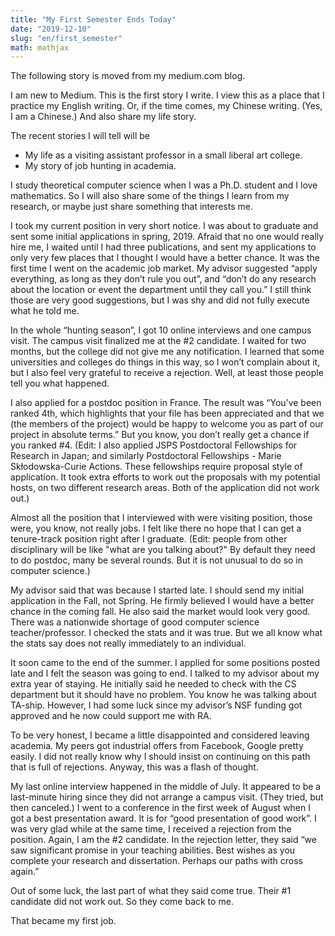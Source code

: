 ```yaml
---
title: "My First Semester Ends Today"
date: "2019-12-10"
slug: "en/first_semester"
math: mathjax
---
```

The following story is moved from my medium.com blog.

I am new to Medium. This is the first story I write. I view this as a place that I practice my English writing. Or, if the time comes, my Chinese writing. (Yes, I am a Chinese.) And also share my life story.

The recent stories I will tell will be

- My life as a visiting assistant professor in a small liberal art college.
- My story of job hunting in academia.

I study theoretical computer science when I was a Ph.D. student and I love mathematics. So I will also share some of the things I learn from my research, or maybe just share something that interests me.

I took my current position in very short notice. I was about to graduate and sent some initial applications in spring, 2019. Afraid that no one would really hire me, I waited until I had three publications, and sent my applications to only very few places that I thought I would have a better chance. It was the first time I went on the academic job market. My advisor suggested “apply everything, as long as they don’t rule you out”, and “don’t do any research about the location or event the department until they call you.” I still think those are very good suggestions, but I was shy and did not fully execute what he told me.

In the whole “hunting season”, I got 10 online interviews and one campus visit. The campus visit finalized me at the #2 candidate. I waited for two months, but the college did not give me any notification. I learned that some universities and colleges do things in this way, so I won’t complain about it, but I also feel very grateful to receive a rejection. Well, at least those people tell you what happened.

I also applied for a postdoc position in France. The result was “You’ve been ranked 4th, which highlights that your file has been appreciated and that we (the members of the project) would be happy to welcome you as part of our project in absolute terms.” But you know, you don’t really get a chance if you ranked #4. (Edit: I also applied JSPS Postdoctoral Fellowships for Research in Japan; and similarly Postdoctoral Fellowships - Marie Skłodowska-Curie Actions. These fellowships require proposal style of application. It took extra efforts to work out the proposals with my potential hosts, on two different research areas. Both of the application did not work out.)

Almost all the position that I interviewed with were visiting position, those were, you know, not really jobs. I felt like there no hope that I can get a tenure-track position right after I graduate. (Edit: people from other disciplinary will be like "what are you talking about?" By default they need to do postdoc, many be several rounds. But it is not unusual to do so in computer science.)

My advisor said that was because I started late. I should send my initial application in the Fall, not Spring. He firmly believed I would have a better chance in the coming fall. He also said the market would look very good. There was a nationwide shortage of good computer science teacher/professor. I checked the stats and it was true. But we all know what the stats say does not really immediately to an individual.

It soon came to the end of the summer. I applied for some positions posted late and I felt the season was going to end. I talked to my advisor about my extra year of staying. He initially said he needed to check with the CS department but it should have no problem. You know he was talking about TA-ship. However, I had some luck since my advisor’s NSF funding got approved and he now could support me with RA.

To be very honest, I became a little disappointed and considered leaving academia. My peers got industrial offers from Facebook, Google pretty easily. I did not really know why I should insist on continuing on this path that is full of rejections. Anyway, this was a flash of thought.

My last online interview happened in the middle of July. It appeared to be a last-minute hiring since they did not arrange a campus visit. (They tried, but then canceled.) I went to a conference in the first week of August when I got a best presentation award. It is for “good presentation of good work”. I was very glad while at the same time, I received a rejection from the position. Again, I am the #2 candidate. In the rejection letter, they said “we saw significant promise in your teaching abilities. Best wishes as you complete your research and dissertation. Perhaps our paths with cross again.”

Out of some luck, the last part of what they said come true. Their #1 candidate did not work out. So they come back to me.

That became my first job.
